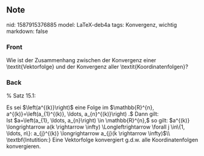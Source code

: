 ## Note
nid: 1587915376885
model: LaTeX-deb4a
tags: Konvergenz, wichtig
markdown: false

### Front
Wie ist der Zusammenhang zwischen der Konvergenz einer \textit{Vektorfolge} und der Konvergenz aller \textit{Koordinatenfolgen}?

### Back
% Satz 15.1: <div>
</div><div>Es sei $\left(a^{(k)}\right)$ eine Folge im $\mathbb{R}^{n}, a^{(k)}=\left(a_{1}^{(k)}, \ldots, a_{n}^{(k)}\right) .$ Dann gilt:

</div><div>Ist $a=\left(a_{1}, \ldots, a_{n}\right) \in \mathbb{R}^{n},$ so gilt:
$a^{(k)} \longrightarrow a(k \rightarrow \infty) \Longleftrightarrow \forall j \in\{1, \ldots, n\}: a_{j}^{(k)} \longrightarrow a_{j}(k \rightarrow \infty)$\\</div><div>
</div><div>\textbf{Intutition:} Eine Vektorfolge konvergiert g.d.w. alle Koordinatenfolgen konvergieren. 
</div>
